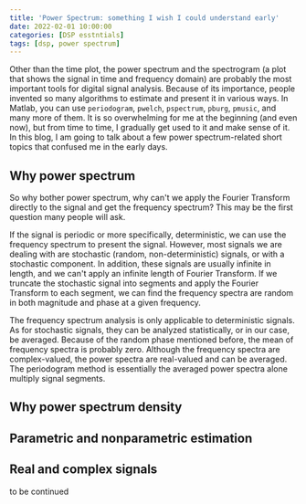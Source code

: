 ```yaml
---
title: 'Power Spectrum: something I wish I could understand early'
date: 2022-02-01 10:00:00
categories: [DSP esstntials]
tags: [dsp, power spectrum]
---
```


Other than the time plot, the power spectrum and the spectrogram (a plot that shows the signal in time and frequency domain) are probably the most important tools for digital signal analysis.
Because of its importance, people invented so many algorithms to estimate and present it in various ways.
In Matlab, you can use `periodogram`, `pwelch`, `pspectrum`, `pburg`, `pmusic`, and many more of them.
It is so overwhelming for me at the beginning (and even now), but from time to time, I gradually get used to it and make sense of it.
In this blog, I am going to talk about a few power spectrum-related short topics that confused me in the early days.

## Why power spectrum

So why bother power spectrum, why can't we apply the Fourier Transform directly to the signal and get the frequency spectrum? This may be the first question many people will ask.

If the signal is periodic or more specifically, deterministic, we can use the frequency spectrum to present the signal.
However, most signals we are dealing with are stochastic (random, non-deterministic) signals, or with a stochastic component.
In addition, these signals are usually infinite in length, and we can't apply an infinite length of Fourier Transform.
If we truncate the stochastic signal into segments and apply the Fourier Transform to each segment, we can find the frequency spectra are random in both magnitude and phase at a given frequency.

The frequency spectrum analysis is only applicable to deterministic signals.
As for stochastic signals, they can be analyzed statistically, or in our case, be averaged.
Because of the random phase mentioned before, the mean of frequency spectra is probably zero.
Although the frequency spectra are complex-valued, the power spectra are real-valued and can be averaged.
The periodogram method is essentially the averaged power spectra alone multiply signal segments.

## Why power spectrum density

## Parametric and nonparametric estimation

## Real and complex signals

to be continued
